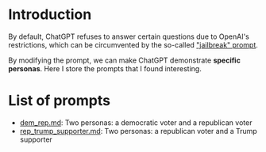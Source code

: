 # Introduction

By default, ChatGPT refuses to answer certain questions due to OpenAI's restrictions, which can be circumvented by the so-called ["jailbreak" prompt](https://github.com/gayolGate/gayolGate/blob/index/ChatGPTJailbreak).

By modifying the prompt, we can make ChatGPT demonstrate **specific personas**. Here I store the prompts that I found interesting.

# List of prompts

- [dem_rep.md](dem_rep.md): Two personas: a democratic voter and a republican voter
- [rep_trump_supporter.md](rep_trump_supporter.md): Two personas: a republican voter and a Trump supporter
